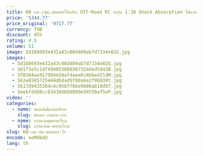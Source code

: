 ```yaml
---
title: 60 กม./ชม.มอเตอร์ไร้แปรง Off-Road RC รถรุ่น 1:10 Shock Absorption ไฟฉาย LED เกียร์โลหะรีโมทคอนโทรล Drift Racing รถ
price: '5344.77'
price_original: '9717.77'
currency: THB
discount: 45%
rating: 4.5
volume: 51
image: Sd188693e432a43c08d409ab7d7334e82G.jpg
images:
  - Sd188693e432a43c08d409ab7d7334e82G.jpg
  - S0173e5c1df494853860367324ded5843B.jpg
  - Sf0384ae917984e50af4aee6c8bbed31dM.jpg
  - S62e6565725444dbdad5f80a6e2f9b039t.jpg
  - S617d94353b4c4c95bff8be9888ab18d87.jpg
  - Seebfdd98cc63430dbb8889e50750af5eP.jpg
video: ''
categories:
  - name: ของเล่น&งานอดิเรก
    slug: ของเล-งานอด-เรก
  - name: การควบคุมระยะไกล
    slug: การควบค-มระยะไกล
slug: 60-กม-ชม-มอเตอร-ไร
encode: ooMHkdU
lang: th
---
```

  